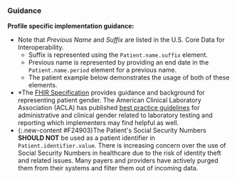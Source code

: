 ### Guidance

**Profile specific implementation guidance:**
- Note that *Previous Name* and *Suffix* are listed in the U.S. Core Data for Interoperability.
  - Suffix is represented using the `Patient.name.suffix` element.
  - Previous name is represented by providing an end date in the `Patient.name.period` element for a previous name.
  - The patient example below demonstrates the usage of both of these elements.
- \*The [FHIR Specification]({{site.data.fhir.path}}patient.html#gender) provides guidance and background for representing patient gender. The American Clinical Laboratory Association (ACLA) has published [best practice guidelines](http://www.acla.com/acla-best-practice-recommendation-for-administrative-and-clinical-patient-gender-used-for-laboratory-testing-and-reporting/) for administrative and clinical gender related to laboratory testing and reporting which implementers may find helpful as well.
-  {:.new-content #F24903}The Patient's Social Security Numbers **SHOULD NOT** be used as a patient identifier in `Patient.identifier.value`. There is increasing concern over the use of Social Security Numbers in healthcare due to the risk of identity theft and related issues. Many payers and providers have actively purged them from their systems and filter them out of incoming data.
